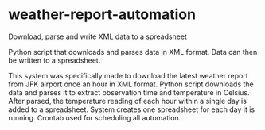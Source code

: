 # weather-report-automation
Download, parse and write XML data to a spreadsheet

Python script that downloads and parses data in XML format. Data can then be written to a spreadsheet.

This system was specifically made to download the latest weather report from JFK airport once an hour in XML format. Python script downloads the data and parses it to extract observation time and temperature in Celsius. After parsed, the temperature reading of each hour within a single day is added to a spreadsheet. System creates one spreadsheet for each day it is running. Crontab used for scheduling all automation.
